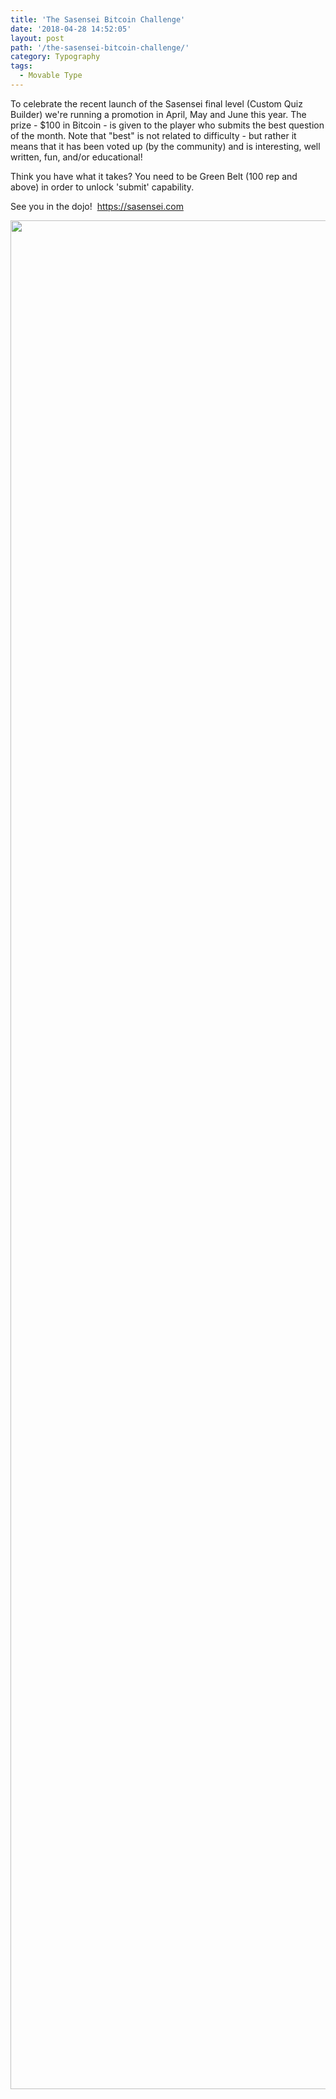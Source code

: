 ```yaml
---
title: 'The Sasensei Bitcoin Challenge'
date: '2018-04-28 14:52:05'
layout: post
path: '/the-sasensei-bitcoin-challenge/'
category: Typography
tags:
  - Movable Type
---
```


To celebrate the recent launch of the Sasensei final level (Custom Quiz Builder) we're running a promotion in April, May and June this year. The prize - $100 in Bitcoin - is given to the player who submits the best question of the month. Note that "best" is not related to difficulty - but rather it means that it has been voted up (by the community) and is interesting, well written, fun, and/or educational!

Think you have what it takes? You need to be Green Belt (100 rep and above) in order to unlock 'submit' capability.

See you in the dojo!  <a href="https://sasensei.com">https://sasensei.com</a>

<a href="https://sasensei.com"><img class="aligncenter size-full wp-image-371" src="https://www.rawsas.com/wp-content/uploads/2018/04/infogrpahic.jpg" alt="" width="650" height="2990" /></a>